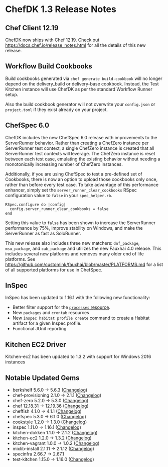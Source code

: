 # ChefDK 1.3 Release Notes

## Chef Client 12.19

ChefDK now ships with Chef 12.19. Check out https://docs.chef.io/release_notes.html for all the details of this new release.

## Workflow Build Cookbooks
Build cookbooks generated via `chef generate build-cookbook` will no longer depend on the delivery_build or delivery-base cookbook. Instead, the Test Kitchen instance will use ChefDK as per the standard Workflow Runner setup.

Also the build cookbook generator will not overwrite your `config.json` or `project.toml` if they exist already on your project.

## ChefSpec 6.0

ChefDK includes the new ChefSpec 6.0 release with improvements to the ServerRunner behavior. Rather than creating a ChefZero instance per ServerRunner test context, a single ChefZero instance is created that all ServerRunner test contexts will leverage. The ChefZero instance is reset between each test case, emulating the existing behavior without needing a monotonically increasing number of ChefZero instances.

Additionally, if you are using ChefSpec to test a pre-defined set of Cookbooks, there is now an option to upload those cookbooks only once, rather than before every test case. To take advantage of this performance enhancer, simply set the `server_runner_clear_cookbooks` RSpec configuration value to `false` in your `spec_helper.rb`.

    RSpec.configure do |config|
      config.server_runner_clear_cookbooks = false
    end

Setting this value to `false` has been shown to increase the ServerRunner performance by 75%, improve stability on Windows, and make the ServerRunner as fast as SoloRunner.

This new release also includes three new matchers: `dnf_package`, `msu_package`, and `cab_package` and utilizes the new Fauxhai 4.0 release. This includes several new platforms and removes many older end of life platforms. See <https://github.com/customink/fauxhai/blob/master/PLATFORMS.md> for a list of all supported platforms for use in ChefSpec.

## InSpec

InSpec has been updated to 1.16.1 with the following new functionality:

 * Better filter support for the [`processes` resource](http://inspec.io/docs/reference/resources/processes/).
 * New `packages` and `crontab` resources
 * New `inspec habitat profile create` command to create a Habitat artifact for a given Inspec profile.
 * Functional JUnit reporting

## Kitchen EC2 Driver

Kitchen-ec2 has been updated to 1.3.2 with support for Windows 2016 instances

## Notable Updated Gems

  * berkshelf 5.6.0 -> 5.6.3  ([Changelog](https://github.com/berkshelf/berkshelf/blob/master/CHANGELOG.md))
  * chef-provisioning 2.1.0 -> 2.1.1 ([Changelog](https://github.com/chef/chef-provisioning/blob/master/CHANGELOG.md))
  * chef-zero 5.2.0 -> 5.3.0 ([Changelog](https://github.com/chef/chef-zero/blob/master/CHANGELOG.md))
  * chef 12.18.31 -> 12.19.36 ([Changelog](https://github.com/chef/chef/blob/master/CHANGELOG.md))
  * cheffish 4.1.0 -> 4.1.1 ([Changelog](https://github.com/chef/cheffish/blob/master/CHANGELOG.md))
  * chefspec 5.3.0 -> 6.1.0 ([Changelog](https://github.com/sethvargo/chefspec/blob/master/CHANGELOG.md))
  * cookstyle 1.2.0 -> 1.3.0 ([Changelog](https://github.com/chef/cookstyle/blob/master/CHANGELOG.md))
  * inspec 1.11.0 -> 1.16.1 ([Changelog](https://github.com/chef/inspec/blob/master/CHANGELOG.md))
  * kitchen-dokken 1.1.0 -> 2.1.2 ([Changelog](https://github.com/someara/kitchen-dokken/blob/master/CHANGELOG.md))
  * kitchen-ec2 1.2.0 -> 1.3.2 ([Changelog](https://github.com/test-kitchen/kitchen-ec2/blob/master/CHANGELOG.md))
  * kitchen-vagrant 1.0.0 -> 1.0.2 ([Changelog](https://github.com/test-kitchen/kitchen-vagrant/blob/master/CHANGELOG.md))
  * mixlib-install 2.1.11 -> 2.1.12 ([Changelog](https://github.com/chef/mixlib-install/blob/master/CHANGELOG.md))
  * specinfra 2.66.7 -> 2.67.1
  * test-kitchen 1.15.0 -> 1.16.0 ([Changelog](https://github.com/test-kitchen/test-kitchen/blob/master/CHANGELOG.md))
